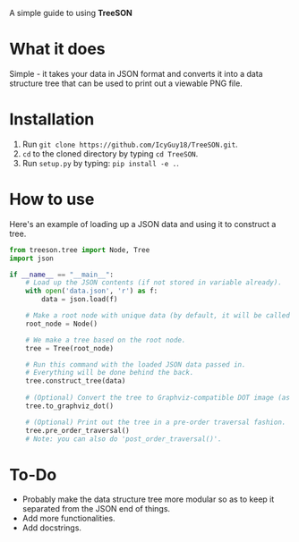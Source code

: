 A simple guide to using **TreeSON**

# What it does

Simple - it takes your data in JSON format and converts it into a data structure tree that can be used to print out a viewable PNG file.

# Installation

1. Run `git clone https://github.com/IcyGuy18/TreeSON.git`.
2. `cd` to the cloned directory by typing `cd TreeSON`.
3. Run `setup.py` by typing: `pip install -e .`.

# How to use

Here's an example of loading up a JSON data and using it to construct a tree.

```py
from treeson.tree import Node, Tree
import json

if __name__ == "__main__":
    # Load up the JSON contents (if not stored in variable already).
    with open('data.json', 'r') as f:
        data = json.load(f)

    # Make a root node with unique data (by default, it will be called 'unq_root').
    root_node = Node()

    # We make a tree based on the root node.
    tree = Tree(root_node)

    # Run this command with the loaded JSON data passed in.
    # Everything will be done behind the back.
    tree.construct_tree(data)
    
    # (Optional) Convert the tree to Graphviz-compatible DOT image (as well as a PNG image).
    tree.to_graphviz_dot()

    # (Optional) Print out the tree in a pre-order traversal fashion.
    tree.pre_order_traversal()
    # Note: you can also do 'post_order_traversal()'.
```

# To-Do

- Probably make the data structure tree more modular so as to keep it separated from the JSON end of things.
- Add more functionalities.
- Add docstrings.
